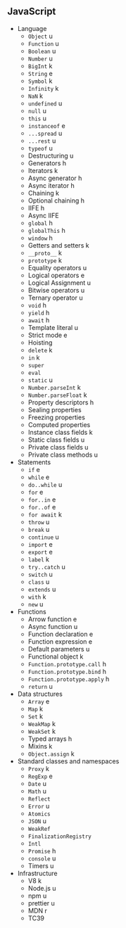 ## JavaScript

- Language
  - `Object` u
  - `Function` u
  - `Boolean` u
  - `Number` u
  - `BigInt` k
  - `String` e
  - `Symbol` k
  - `Infinity` k
  - `NaN` k
  - `undefined` u
  - `null` u
  - `this` u
  - `instanceof` e
  - `...spread` u
  - `...rest` u
  - `typeof` u
  - Destructuring u
  - Generators h
  - Iterators k
  - Async generator h
  - Async iterator h
  - Chaining k
  - Optional chaining h
  - IIFE h
  - Async IIFE
  - `global` h
  - `globalThis` h
  - `window` h
  - Getters and setters k
  - `__proto__` k
  - `prototype` k
  - Equality operators u
  - Logical operators e
  - Logical Assignment u
  - Bitwise operators u
  - Ternary operator u
  - `void` h
  - `yield` h
  - `await` h
  - Template literal u
  - Strict mode e
  - Hoisting 
  - `delete` k
  - `in` k
  - `super` 
  - `eval`
  - `static` u
  - `Number.parseInt` k
  - `Number.parseFloat` k
  - Property descriptors h
  - Sealing properties
  - Freezing properties
  - Computed properties
  - Instance class fields k
  - Static class fields u
  - Private class fields u
  - Private class methods u
- Statements
  - `if` e
  - `while` e
  - `do..while` u
  - `for` e
  - `for..in` e
  - `for..of` e
  - `for await` k
  - `throw` u
  - `break` u
  - `continue` u
  - `import` e
  - `export` e
  - `label` k
  - `try..catch` u
  - `switch` u
  - `class` u
  - `extends` u
  - `with` k
  - `new` u
- Functions
  - Arrow function e
  - Async function u
  - Function declaration e
  - Function expression e
  - Default parameters u
  - Functional object k
  - `Function.prototype.call` h
  - `Function.prototype.bind` h
  - `Function.prototype.apply` h
  - `return` u
- Data structures
  - `Array` e
  - `Map` k
  - `Set` k
  - `WeakMap` k
  - `WeakSet` k
  - Typed arrays h
  - Mixins k
  - `Object.assign` k
- Standard classes and namespaces
  - `Proxy` k
  - `RegExp` e
  - `Date` u
  - `Math` u
  - `Reflect` 
  - `Error` u
  - `Atomics`
  - `JSON` u
  - `WeakRef`
  - `FinalizationRegistry`
  - `Intl`
  - `Promise` h
  - `console` u
  - Timers u
- Infrastructure
  - V8 k
  - Node.js u
  - npm u
  - prettier u
  - MDN r
  - TC39

